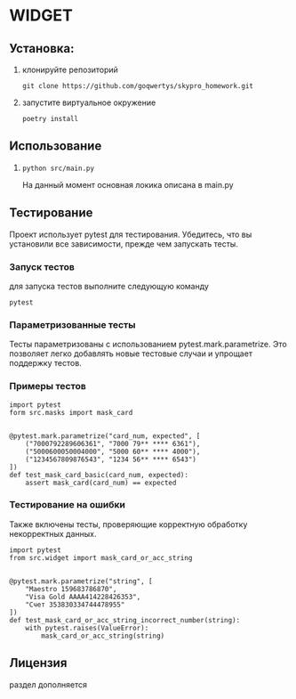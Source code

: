 # WIDGET
## Установка:
1. клонируйте репозиторий
     ```
    git clone https://github.com/goqwertys/skypro_homework.git
    ```
2. запустите виртуальное окружение
    ```
   poetry install
    ```
## Использование
1.
    ```
    python src/main.py
    ```
    На данный момент основная локика описана в main.py
## Тестирование
Проект использует pytest для тестирования. Убедитесь, что вы установили все зависимости, прежде чем запускать тесты.
### Запуск тестов
для запуска тестов выполните следующую команду
~~~
pytest
~~~
### Параметризованные тесты
Тесты параметризованы с использованием pytest.mark.parametrize. Это позволяет легко добавлять новые тестовые случаи и упрощает поддержку тестов.
### Примеры тестов

```
import pytest
form src.masks import mask_card


@pytest.mark.parametrize("card_num, expected", [
    ("7000792289606361", "7000 79** **** 6361"),
    ("5000600050004000", "5000 60** **** 4000"),
    ("1234567809876543", "1234 56** **** 6543")
])
def test_mask_card_basic(card_num, expected):
    assert mask_card(card_num) == expected
```
### Тестирование на ошибки
Также включены тесты, проверяющие корректную обработку некорректных данных.
```
import pytest
from src.widget import mask_card_or_acc_string


@pytest.mark.parametrize("string", [
    "Maestro 159683786870",
    "Visa Gold AAAA414228426353",
    "Счет 353830334744478955"
])
def test_mask_card_or_acc_string_incorrect_number(string):
    with pytest.raises(ValueError):
        mask_card_or_acc_string(string)
```
## Лицензия
раздел дополняется